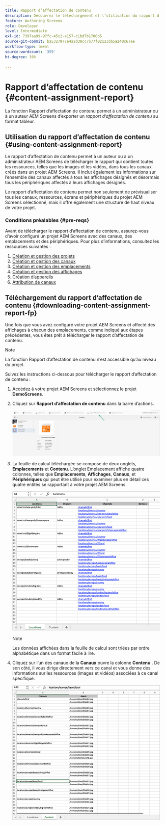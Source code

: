 ```yaml
---
title: Rapport d’affectation de contenu
description: Découvrez le téléchargement et l’utilisation du rapport d’affectation de contenu relatif à AEM Screens.
feature: Authoring Screens
role: Developer
level: Intermediate
exl-id: 7397aa99-97fc-45c2-a157-c1bd7b1700b5
source-git-commit: ba5327077e4a2d30cc7b77f02123da5a240c67ae
workflow-type: tm+mt
source-wordcount: '359'
ht-degree: 38%

---
```


# Rapport d’affectation de contenu {#content-assignment-report}

La fonction Rapport d’affectation de contenu permet à un administrateur ou à un auteur AEM Screens d’exporter un *rapport d’affectation de contenu* au format tableur.

## Utilisation du rapport d’affectation de contenu {#using-content-assignment-report}

Le rapport d’affectation de contenu permet à un auteur ou à un administrateur AEM Screens de télécharger le rapport qui contient toutes les ressources, telles que les images et les vidéos, dans tous les canaux créés dans un projet AEM Screens. Il inclut également les informations sur l’ensemble des canaux affectés à tous les affichages désignés et désormais tous les périphériques affectés à leurs affichages désignés.

Le rapport d’affectation de contenu permet non seulement de prévisualiser tous les canaux, ressources, écrans et périphériques du projet AEM Screens sélectionné, mais il offre également une structure de haut niveau de votre projet.


### Conditions préalables {#pre-reqs}

Avant de télécharger le rapport d’affectation de contenu, assurez-vous d’avoir configuré un projet AEM Screens avec des canaux, des emplacements et des périphériques.
Pour plus d’informations, consultez les ressources suivantes :

1. [Création et gestion des projets](/help/user-guide/creating-a-screens-project.md)
1. [Création et gestion des canaux](/help/user-guide/managing-channels.md)
1. [Création et gestion des emplacements](/help/user-guide/managing-locations.md)
1. [Création et gestion des affichages](/help/user-guide/managing-displays.md)
1. [Création d’appareils](/help/user-guide/managing-devices.md)
1. [Attribution de canaux](/help/user-guide/channel-assignment-latest-fp.md)


## Téléchargement du rapport d’affectation de contenu {#downloading-content-assignment-report-fp}

Une fois que vous avez configuré votre projet AEM Screens et affecté des affichages à chacun des emplacements, comme indiqué aux étapes précédentes, vous êtes prêt à télécharger le rapport d’affectation de contenu.

>[!NOTE]
>La fonction Rapport d’affectation de contenu n’est accessible qu’au niveau du projet.

Suivez les instructions ci-dessous pour télécharger le rapport d’affectation de contenu :

1. Accédez à votre projet AEM Screens et sélectionnez le projet **DemoScreens**.

1. Cliquez sur **Rapport d’affectation de contenu** dans la barre d’actions.

   ![image](/help/user-guide/assets/content-assignment-report/can-download.png)

1. La feuille de calcul téléchargée se compose de deux onglets, **Emplacements** et **Contenu**. L’onglet Emplacement affiche quatre colonnes, telles que **Emplacements**, **Affichages**, **Canaux**, et **Périphériques** qui peut être utilisé pour examiner plus en détail ces quatre entités se rapportant à votre projet AEM Screens.

   ![image](/help/user-guide/assets/content-assignment-report/report-sheet1.png)

   >[!NOTE]
   >Les données affichées dans la feuille de calcul sont triées par ordre alphabétique dans un format facile à lire.

1. Cliquez sur l’un des canaux de la **Canaux** ouvre la colonne **Contenu** . De son côté, il vous dirige directement vers ce canal et vous donne des informations sur les ressources (images et vidéos) associées à ce canal spécifique.

   ![image](/help/user-guide/assets/content-assignment-report/report-sheet2.png)
